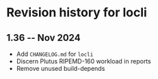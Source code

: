 # Revision history for locli

## 1.36 -- Nov 2024

* Add `CHANGELOG.md` for `locli`
* Discern Plutus RIPEMD-160 workload in reports
* Remove unused build-depends

